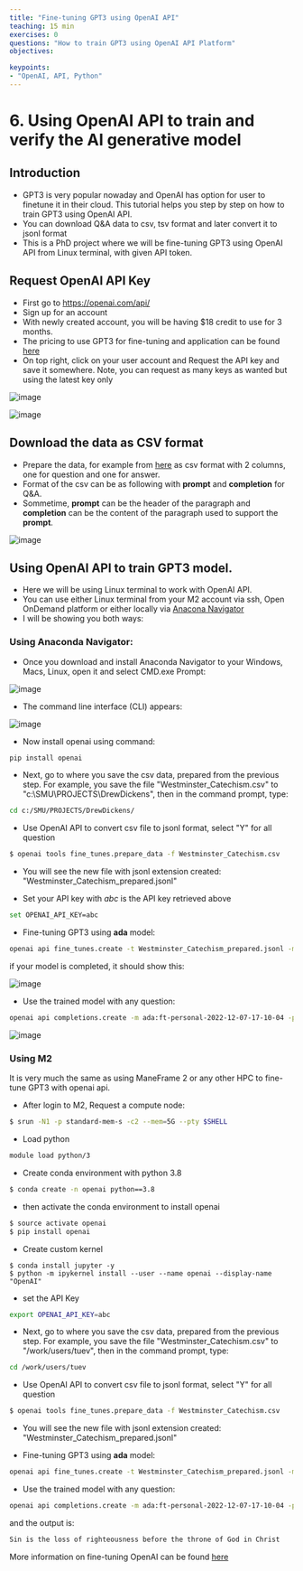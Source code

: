 ```yaml
---
title: "Fine-tuning GPT3 using OpenAI API"
teaching: 15 min
exercises: 0
questions: "How to train GPT3 using OpenAI API Platform"
objectives:

keypoints:
- "OpenAI, API, Python"
---
```

# 6. Using OpenAI API to train and verify the AI generative model

## Introduction
- GPT3 is very popular nowaday and OpenAI has option for user to finetune it in their cloud. This tutorial helps you step by step on how to train GPT3 using OpenAI API.
- You can download Q&A data to csv, tsv format and later convert it to jsonl format
- This is a PhD project where we will be fine-tuning GPT3 using OpenAI API from Linux terminal, with given API token.

## Request OpenAI API Key
- First go to https://openai.com/api/
- Sign up for an account
- With newly created account, you will be having $18 credit to use for 3 months.
- The pricing to use GPT3 for fine-tuning and application can be found [here](https://openai.com/api/pricing/)
- On top right, click on your user account and Request the API key and save it somewhere. Note, you can request as many keys as wanted but using the latest key only

![image](https://user-images.githubusercontent.com/43855029/206238091-bd697a28-0bdb-42fe-87ec-afc9a0d1cffe.png)

![image](https://user-images.githubusercontent.com/43855029/206237923-04fdf74a-dcac-40b1-ab73-524971053fdc.png)

## Download the data as CSV format
- Prepare the data, for example from [here](https://www.apuritansmind.com/westminster-standards/shorter-catechism/) as csv format with 2 columns, one for question and one for answer. 
- Format of the csv can be as following with **prompt** and **completion** for Q&A.
- Sommetime, **prompt** can be the header of the paragraph and **completion** can be the content of the paragraph used to support the **prompt**.

![image](https://user-images.githubusercontent.com/43855029/206238792-9592784e-b77e-4e1b-ab8f-ba781e1c7da5.png)

## Using OpenAI API to train GPT3 model.
- Here we will be using Linux terminal to work with OpenAI API.
- You can use either Linux terminal from your M2 account via ssh, Open OnDemand platform or either locally via [Anacona Navigator](https://www.anaconda.com/products/distribution)
- I will be showing you both ways:

### Using Anaconda Navigator:

- Once you download and install Anaconda Navigator to your Windows, Macs, Linux, open it and select CMD.exe Prompt:

![image](https://user-images.githubusercontent.com/43855029/206240284-5ff50174-246e-49ac-a78d-ba6731ff26c3.png)

- The command line interface (CLI) appears:

![image](https://user-images.githubusercontent.com/43855029/206240453-2dc45e56-765e-49e8-98c1-5391eaaf9d67.png)

- Now install openai using command:

```python
pip install openai
```

- Next, go to where you save the csv data, prepared from the previous step. For example, you save the file "Westminster_Catechism.csv" to "c:\SMU\PROJECTS\DrewDickens\", then in the command prompt, type:

```bash
cd c:/SMU/PROJECTS/DrewDickens/
```

- Use OpenAI API to convert csv file to jsonl format, select "Y" for all question

```bash
$ openai tools fine_tunes.prepare_data -f Westminster_Catechism.csv
```

- You will see the new file with jsonl extension created: "Westminster_Catechism_prepared.jsonl"

- Set your API key with *abc* is the API key retrieved above

```bash
set OPENAI_API_KEY=abc
```

- Fine-tuning GPT3 using **ada** model:

```bash
openai api fine_tunes.create -t Westminster_Catechism_prepared.jsonl -m ada
```

if your model is completed, it should show this:

![image](https://user-images.githubusercontent.com/43855029/206245060-5aa1f40c-228f-4c4a-92a8-ad03e1a4c259.png)

- Use the trained model with any question:

```bash
openai api completions.create -m ada:ft-personal-2022-12-07-17-10-04 -p "What are the punishments of sin in the world to come?"
```

![image](https://user-images.githubusercontent.com/43855029/206245604-fbce3c55-86a9-4d37-86ea-70e19da45bf2.png)

### Using M2

It is very much the same as using ManeFrame 2 or any other HPC to fine-tune GPT3 with openai api.

- After login to M2, Request a compute node:

```bash
$ srun -N1 -p standard-mem-s -c2 --mem=5G --pty $SHELL
```

- Load python

```bash
module load python/3
```

- Create conda environment with python 3.8 

```bash
$ conda create -n openai python==3.8
```

- then activate the conda environment to install openai 

```bash
$ source activate openai
$ pip install openai
```

- Create custom kernel

```
$ conda install jupyter -y
$ python -m ipykernel install --user --name openai --display-name "OpenAI"
```

- set the API Key

```bash
export OPENAI_API_KEY=abc
```

- Next, go to where you save the csv data, prepared from the previous step. For example, you save the file "Westminster_Catechism.csv" to "/work/users/tuev", then in the command prompt, type:

```bash
cd /work/users/tuev
```

- Use OpenAI API to convert csv file to jsonl format, select "Y" for all question

```bash
$ openai tools fine_tunes.prepare_data -f Westminster_Catechism.csv
```

- You will see the new file with jsonl extension created: "Westminster_Catechism_prepared.jsonl"

- Fine-tuning GPT3 using **ada** model:

```bash
openai api fine_tunes.create -t Westminster_Catechism_prepared.jsonl -m ada
```

- Use the trained model with any question:

```bash
openai api completions.create -m ada:ft-personal-2022-12-07-17-10-04 -p "What are the punishments of sin in the world to come?"
````

and the output is:

```bash
Sin is the loss of righteousness before the throne of God in Christ
```

More information on fine-tuning OpenAI can be found [here](https://platform.openai.com/docs/guides/fine-tuning/advanced-usage)

